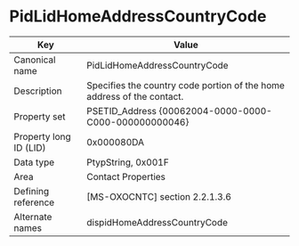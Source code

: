 # PidLidHomeAddressCountryCode

| Key | Value |
|---|---|
| Canonical name | PidLidHomeAddressCountryCode |
| Description | Specifies the country code portion of the home address of the contact. |
| Property set | PSETID_Address {00062004-0000-0000-C000-000000000046} |
| Property long ID (LID) | 0x000080DA |
| Data type | PtypString, 0x001F |
| Area | Contact Properties |
| Defining reference | [MS-OXOCNTC] section 2.2.1.3.6 |
| Alternate names | dispidHomeAddressCountryCode |
